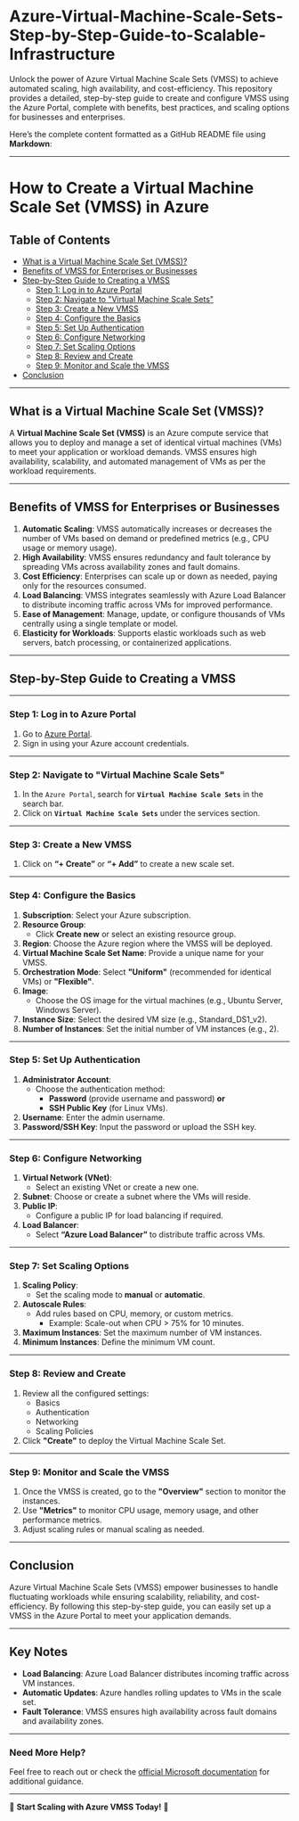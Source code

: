 # Azure-Virtual-Machine-Scale-Sets-Step-by-Step-Guide-to-Scalable-Infrastructure
Unlock the power of Azure Virtual Machine Scale Sets (VMSS) to achieve automated scaling, high availability, and cost-efficiency. This repository provides a detailed, step-by-step guide to create and configure VMSS using the Azure Portal, complete with benefits, best practices, and scaling options for businesses and enterprises.


Here’s the complete content formatted as a GitHub README file using **Markdown**:

---

# **How to Create a Virtual Machine Scale Set (VMSS) in Azure**

## **Table of Contents**
- [What is a Virtual Machine Scale Set (VMSS)?](#what-is-a-virtual-machine-scale-set-vmss)
- [Benefits of VMSS for Enterprises or Businesses](#benefits-of-vmss-for-enterprises-or-businesses)
- [Step-by-Step Guide to Creating a VMSS](#step-by-step-guide-to-creating-a-vmss)
  - [Step 1: Log in to Azure Portal](#step-1-log-in-to-azure-portal)
  - [Step 2: Navigate to "Virtual Machine Scale Sets"](#step-2-navigate-to-virtual-machine-scale-sets)
  - [Step 3: Create a New VMSS](#step-3-create-a-new-vmss)
  - [Step 4: Configure the Basics](#step-4-configure-the-basics)
  - [Step 5: Set Up Authentication](#step-5-set-up-authentication)
  - [Step 6: Configure Networking](#step-6-configure-networking)
  - [Step 7: Set Scaling Options](#step-7-set-scaling-options)
  - [Step 8: Review and Create](#step-8-review-and-create)
  - [Step 9: Monitor and Scale the VMSS](#step-9-monitor-and-scale-the-vmss)
- [Conclusion](#conclusion)

---

## **What is a Virtual Machine Scale Set (VMSS)?**

A **Virtual Machine Scale Set (VMSS)** is an Azure compute service that allows you to deploy and manage a set of identical virtual machines (VMs) to meet your application or workload demands. VMSS ensures high availability, scalability, and automated management of VMs as per the workload requirements.

---

## **Benefits of VMSS for Enterprises or Businesses**

1. **Automatic Scaling**: VMSS automatically increases or decreases the number of VMs based on demand or predefined metrics (e.g., CPU usage or memory usage).
2. **High Availability**: VMSS ensures redundancy and fault tolerance by spreading VMs across availability zones and fault domains.
3. **Cost Efficiency**: Enterprises can scale up or down as needed, paying only for the resources consumed.
4. **Load Balancing**: VMSS integrates seamlessly with Azure Load Balancer to distribute incoming traffic across VMs for improved performance.
5. **Ease of Management**: Manage, update, or configure thousands of VMs centrally using a single template or model.
6. **Elasticity for Workloads**: Supports elastic workloads such as web servers, batch processing, or containerized applications.

---

## **Step-by-Step Guide to Creating a VMSS**

---

### **Step 1: Log in to Azure Portal**

1. Go to [Azure Portal](https://portal.azure.com).
2. Sign in using your Azure account credentials.

---

### **Step 2: Navigate to "Virtual Machine Scale Sets"**

1. In the `Azure Portal`, search for **`Virtual Machine Scale Sets`** in the search bar.
2. Click on **`Virtual Machine Scale Sets`** under the services section.

---

### **Step 3: Create a New VMSS**

1. Click on **“+ Create”** or **“+ Add”** to create a new scale set.

---

### **Step 4: Configure the Basics**

1. **Subscription**: Select your Azure subscription.
2. **Resource Group**: 
   - Click **Create new** or select an existing resource group.
3. **Region**: Choose the Azure region where the VMSS will be deployed.
4. **Virtual Machine Scale Set Name**: Provide a unique name for your VMSS.
5. **Orchestration Mode**: Select **"Uniform"** (recommended for identical VMs) or **"Flexible"**.
6. **Image**:
   - Choose the OS image for the virtual machines (e.g., Ubuntu Server, Windows Server).
7. **Instance Size**: Select the desired VM size (e.g., Standard_DS1_v2).
8. **Number of Instances**: Set the initial number of VM instances (e.g., 2).

---

### **Step 5: Set Up Authentication**

1. **Administrator Account**:
   - Choose the authentication method:
     - **Password** (provide username and password) **or**
     - **SSH Public Key** (for Linux VMs).
2. **Username**: Enter the admin username.
3. **Password/SSH Key**: Input the password or upload the SSH key.

---

### **Step 6: Configure Networking**

1. **Virtual Network (VNet)**: 
   - Select an existing VNet or create a new one.
2. **Subnet**: Choose or create a subnet where the VMs will reside.
3. **Public IP**: 
   - Configure a public IP for load balancing if required.
4. **Load Balancer**: 
   - Select **“Azure Load Balancer”** to distribute traffic across VMs.

---

### **Step 7: Set Scaling Options**

1. **Scaling Policy**:
   - Set the scaling mode to **manual** or **automatic**.
2. **Autoscale Rules**:
   - Add rules based on CPU, memory, or custom metrics.
     - Example: Scale-out when CPU > 75% for 10 minutes.
3. **Maximum Instances**: Set the maximum number of VM instances.
4. **Minimum Instances**: Define the minimum VM count.

---

### **Step 8: Review and Create**

1. Review all the configured settings:
   - Basics
   - Authentication
   - Networking
   - Scaling Policies
2. Click **"Create"** to deploy the Virtual Machine Scale Set.

---

### **Step 9: Monitor and Scale the VMSS**

1. Once the VMSS is created, go to the **"Overview"** section to monitor the instances.
2. Use **"Metrics"** to monitor CPU usage, memory usage, and other performance metrics.
3. Adjust scaling rules or manual scaling as needed.

---

## **Conclusion**

Azure Virtual Machine Scale Sets (VMSS) empower businesses to handle fluctuating workloads while ensuring scalability, reliability, and cost-efficiency. By following this step-by-step guide, you can easily set up a VMSS in the Azure Portal to meet your application demands.

---

## **Key Notes**

- **Load Balancing**: Azure Load Balancer distributes incoming traffic across VM instances.
- **Automatic Updates**: Azure handles rolling updates to VMs in the scale set.
- **Fault Tolerance**: VMSS ensures high availability across fault domains and availability zones.

---

### **Need More Help?**
Feel free to reach out or check the [official Microsoft documentation](https://docs.microsoft.com/en-us/azure/virtual-machine-scale-sets/) for additional guidance.

---

🚀 **Start Scaling with Azure VMSS Today!** 🚀 

